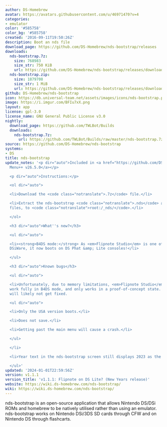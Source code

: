 ```yaml
---
author: DS-Homebrew
avatar: https://avatars.githubusercontent.com/u/46971470?v=4
categories:
- emulator
color: '#585758'
color_bg: '#585758'
created: '2016-09-11T19:50:26Z'
description: Boot an nds file
download_page: https://github.com/DS-Homebrew/nds-bootstrap/releases
downloads:
  nds-bootstrap.7z:
    size: 768983
    size_str: 750 KiB
    url: https://github.com/DS-Homebrew/nds-bootstrap/releases/download/v1.1.1/nds-bootstrap.7z
  nds-bootstrap.zip:
    size: 1879708
    size_str: 1 MiB
    url: https://github.com/DS-Homebrew/nds-bootstrap/releases/download/v1.1.1/nds-bootstrap.zip
github: DS-Homebrew/nds-bootstrap
icon: https://db.universal-team.net/assets/images/icons/nds-bootstrap.png
image: https://i.imgur.com/BFIu7xX.png
layout: app
license: gpl-3.0
license_name: GNU General Public License v3.0
nightly:
  download_page: https://github.com/TWLBot/Builds
  downloads:
    nds-bootstrap.7z:
      url: https://github.com/TWLBot/Builds/raw/master/nds-bootstrap.7z
source: https://github.com/DS-Homebrew/nds-bootstrap
systems:
- DS
title: nds-bootstrap
update_notes: '<p dir="auto">Included in <a href="https://github.com/DS-Homebrew/TWiLightMenu/releases/tag/v26.5.0"><strong>TW</strong>i<strong>L</strong>ight
  Menu++ v26.5.0</a></p>

  <p dir="auto">Instructions:</p>

  <ol dir="auto">

  <li>Download the <code class="notranslate">.7z</code> file.</li>

  <li>Extract the nds-bootstrap <code class="notranslate">.nds</code> and <code class="notranslate">.ver</code>
  files, to <code class="notranslate">root:/_nds/</code>.</li>

  </ol>

  <h3 dir="auto">What''s new?</h3>

  <ul dir="auto">

  <li><strong>B4DS mode:</strong> As <em>Flipnote Studio</em> is one of the most requested
  DSiWare, it now boots on DS Phat &amp; Lite consoles!</li>

  </ul>

  <h3 dir="auto">Known bugs</h3>

  <ul dir="auto">

  <li>Unfortunately, due to memory limitations, <em>Flipnote Studio</em> does not
  work fully in B4DS mode, and only works in a proof-of-concept state. These bugs
  will likely not get fixed.

  <ul dir="auto">

  <li>Only the USA version boots.</li>

  <li>Does not save.</li>

  <li>Getting past the main menu will cause a crash.</li>

  </ul>

  </li>

  <li>Year text in the nds-bootstrap screen still displays 2023 as the last year.</li>

  </ul>'
updated: '2024-01-01T22:59:56Z'
version: v1.1.1
version_title: 'v1.1.1: Flipnote on DS Lite? (New Years release)'
website: https://wiki.ds-homebrew.com/nds-bootstrap/
wiki: https://wiki.ds-homebrew.com/nds-bootstrap/
---
```

nds-bootstrap is an open-source application that allows Nintendo DS/DSi ROMs and homebrew to be natively utilised rather than using an emulator. nds-bootstrap works on Nintendo DSi/3DS SD cards through CFW and on Nintendo DS through flashcarts.